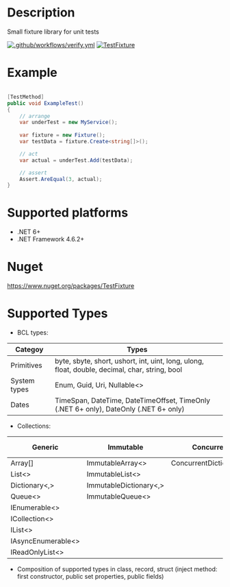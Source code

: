 # Description

Small fixture library for unit tests

[![.github/workflows/verify.yml](https://github.com/Romfos/TestFixture/actions/workflows/verify.yml/badge.svg)](https://github.com/Romfos/TestFixture/actions/workflows/verify.yml)
[![TestFixture](https://img.shields.io/nuget/v/TestFixture?label=TestFixture)](https://www.nuget.org/packages/TestFixture)

# Example

```csharp

[TestMethod]
public void ExampleTest()
{
    // arrange
    var underTest = new MyService();
    
    var fixture = new Fixture();
    var testData = fixture.Create<string[]>();

    // act
    var actual = underTest.Add(testData);

    // assert
    Assert.AreEqual(3, actual);
}

```

# Supported platforms

- .NET 6+
- .NET Framework 4.6.2+

# Nuget

https://www.nuget.org/packages/TestFixture

# Supported Types

- BCL types:

| Categoy      | Types                                                                                          |
|--------------|------------------------------------------------------------------------------------------------|
| Primitives   | byte, sbyte, short, ushort, int, uint, long, ulong, float, double, decimal, char, string, bool |
| System types | Enum, Guid, Uri, Nullable<>                                                                    |
| Dates        | TimeSpan, DateTime, DateTimeOffset, TimeOnly (.NET 6+ only), DateOnly (.NET 6+ only)           |

- Collections:

| Generic            | Immutable              | Concurrent              | Frozen (.NET 8+ Only) |
|--------------------|------------------------|-------------------------|-----------------------|
| Array[]            | ImmutableArray<>       | ConcurrentDictionary<,> | FrozenDictionary<,>   |
| List<>             | ImmutableList<>        |                         |                       |
| Dictionary<,>      | ImmutableDictionary<,> |                         |                       |
| Queue<>            | ImmutableQueue<>       |                         |                       |
| IEnumerable<>      |                        |                         |                       |
| ICollection<>      |                        |                         |                       |
| IList<>            |                        |                         |                       |
| IAsyncEnumerable<> |                        |                         |                       |
| IReadOnlyList<>    |                        |                         |                       |

- Composition of supported types in class, record, struct (inject method: first constructor, public set properties, public fields)

